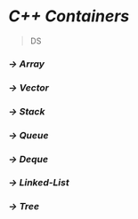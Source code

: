 # ***C++ Containers***
> DS

### ***-> Array***
### ***-> Vector***
### ***-> Stack***
### ***-> Queue***
### ***-> Deque***
### ***-> Linked-List***
### ***-> Tree***

